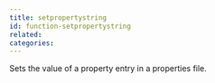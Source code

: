 ```yaml
---
title: setpropertystring
id: function-setpropertystring
related:
categories:
---
```


Sets the value of a property entry in a properties file.